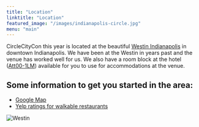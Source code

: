 ```yaml
---
title: "Location"
linktitle: "Location"
featured_image: "/images/indianapolis-circle.jpg"
menu: "main"
---
```


CircleCityCon this year is located at the beautiful [Westin Indianapolis](https://www.starwoodmeeting.com/events/start.action?id=1801116101&key=1CBE8A0B) in downtown Indianapolis.  We have been at the Westin in years past and the venue has worked well for us.  We also have a room block at the hotel ([Att00-1LM](https://www.starwoodmeeting.com/events/start.action?id=1801116101&key=1CBE8A0B)) available for you to use for accommodations at the venue. 


## Some information to get you started in the area:

* [Google Map](https://goo.gl/maps/kBC5sbv4iH22)
* [Yelp ratings for walkable restaurants](https://www.yelp.com/search?find_desc=Restaurants&find_loc=Indianapolis,+IN&start=0&l=g:-86.15293979644775,39.772674225771276,-86.16581439971924,39.762778239695216)

![Westin](http://www.starwoodhotels.com//pub/media/1033/wes1033ex.123308_tt.jpg)
